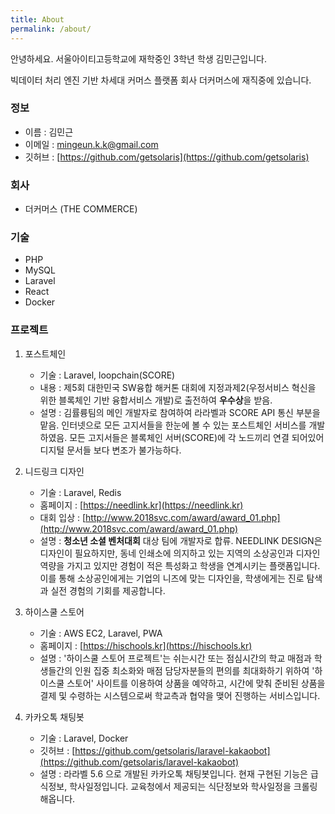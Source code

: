 ```yaml
---
title: About
permalink: /about/
---
```


안녕하세요. 서울아이티고등학교에 재학중인 3학년 학생 김민근입니다.

빅데이터 처리 엔진 기반 차세대 커머스 플랫폼 회사 더커머스에 재직중에 있습니다.


### 정보
- 이름 : 김민근
- 이메일 : mingeun.k.k@gmail.com
- 깃허브 : [https://github.com/getsolaris](https://github.com/getsolaris)

### 회사
- 더커머스 (THE COMMERCE)

### 기술
- PHP
- MySQL
- Laravel
- React
- Docker

### 프로젝트

1. 포스트체인
    - 기술 : Laravel, loopchain(SCORE)
    - 내용 : 제5회 대한민국 SW융합 해커톤 대회에 지정과제2(우정서비스 혁신을 위한 블록체인 기반 융합서비스 개발)로 출전하여 <b>우수상</b>을 받음.
    - 설명 : 김률륭팀의 메인 개발자로 참여하여 라라벨과 SCORE API 통신 부분을 맡음. 인터넷으로 모든 고지서들을 한눈에 볼 수 있는 포스트체인 서비스를 개발 하였음. 모든 고지서들은 블록체인 서버(SCORE)에 각 노드끼리 연결 되어있어 디지털 문서들 보다 변조가 불가능하다.


2. 니드링크 디자인
    - 기술 : Laravel, Redis
    - 홈페이지 : [https://needlink.kr](https://needlink.kr)
    - 대회 입상 : [http://www.2018svc.com/award/award_01.php](http://www.2018svc.com/award/award_01.php)
    - 설명 : <b>청소년 소셜 벤처대회</b> 대상 팀에 개발자로 합류. NEEDLINK DESIGN은 디자인이 필요하지만, 동네 인쇄소에 의지하고 있는 지역의 소상공인과 디자인 역량을 가지고 있지만 경험이 적은 특성화고 학생을 연계시키는 플랫폼입니다. 이를 통해 소상공인에게는 기업의 니즈에 맞는 디자인을, 학생에게는 진로 탐색과 실전 경험의 기회를 제공합니다.


3. 하이스쿨 스토어
    - 기술 : AWS EC2, Laravel, PWA
    - 홈페이지 : [https://hischools.kr](https://hischools.kr)
    - 설명 : '하이스쿨 스토어 프로젝트'는 쉬는시간 또는 점심시간의 학교 매점과 학생들간의 인원 집중 최소화와 매점 담당자분들의 편의를 최대화하기 위하여 '하이스쿨 스토어' 사이트를 이용하여 상품을 예약하고, 시간에 맞춰 준비된 상품을 결제 및 수령하는 시스템으로써 학교측과 협약을 맺어 진행하는 서비스입니다.


4.  카카오톡 채팅봇
    - 기술 : Laravel, Docker
    - 깃허브 : [https://github.com/getsolaris/laravel-kakaobot](https://github.com/getsolaris/laravel-kakaobot)
    - 설명 : 라라벨 5.6 으로 개발된 카카오톡 채팅봇입니다. 현재 구현된 기능은 급식정보, 학사일정입니다. 교육청에서 제공되는 식단정보와 학사일정을 크롤링 해옵니다.